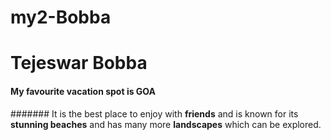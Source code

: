 # my2-Bobba
# Tejeswar Bobba
#### My favourite vacation spot is GOA
####### It is the best place to enjoy with **friends** and is known for its **stunning beaches** and has many more **landscapes** which can be explored.

